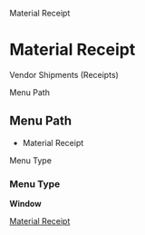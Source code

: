 
Material Receipt
# Material Receipt


Vendor Shipments (Receipts)

Menu Path
## Menu Path



- Material Receipt

Menu Type
### Menu Type

**Window**


[Material Receipt](functional-guide/window/window-material-receipt.md)